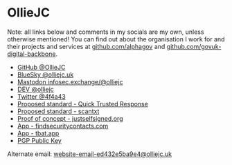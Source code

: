 
# OllieJC

Note: all links below and comments in my socials are my own, unless otherwise mentioned! You can find out about the organisation I work for and their projects and services at [github.com/alphagov](https://github.com/alphagov) and [github.com/govuk-digital-backbone](https://github.com/govuk-digital-backbone).

 - [GitHub @OllieJC](https://github.com/OllieJC)
 - [BlueSky @olliejc.uk](https://bsky.app/profile/olliejc.uk)
 - <a rel="me" href="https://infosec.exchange/@olliejc">Mastodon infosec.exchange/@olliejc</a>
 - [DEV @olliejc](https://dev.to/olliejc)
 - [Twitter @4f4a43](https://twitter.com/4f4a43)
 - [Proposed standard - Quick Trusted Response](https://qtrcodes.org)
 - [Proposed standard - scantxt](https://www.scantxt.org)
 - [Proof of concept - justselfsigned.org](https://justselfsigned.org)
 - [App - findsecuritycontacts.com](https://findsecuritycontacts.com)
 - [App - tbat.app](https://tbat.app)
 - <a href="/key.pub">PGP Public Key</a>


Alternate email: <a href="mailto:website-email-ed432e5ba9e4@olliejc.uk" rel="me">website-email-ed432e5ba9e4@olliejc.uk</a>

